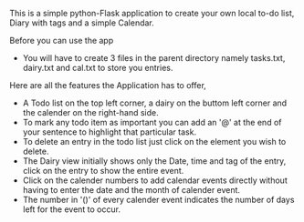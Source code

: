 This is a simple python-Flask application to create your own local to-do list, Diary with tags and a simple Calendar.

Before you can use the app 
- You will have to create 3 files in the parent directory namely tasks.txt, dairy.txt and cal.txt to store you entries.

Here are all the features the Application has to offer,
- A Todo list on the top left corner, a dairy on the buttom left corner and the calender on the right-hand side.
- To mark any todo item as important you can add an '@' at the end of your sentence to highlight that particular task.
- To delete an entry in the todo list just click on the element you wish to delete.
- The Dairy view initially shows only the Date, time and tag of the entry, click on the entry to show the entire event.
- Click on the calender numbers to add calendar events directly without having to enter the date and the month of calender event.
- The number in '()' of every calender event indicates the number of days left for the event to occur.
